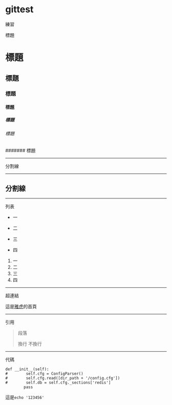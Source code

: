 # gittest
練習

標題

# 標題
## 標題
### 標題
#### 標題
##### 標題
###### 標題
####### 標題

***

分割線
***
分割線
---
***

列表
* 一
+ 二
- 三
* 四

1. 一
2. 二
3. 三
65. 四

***

超連結

這是[雅虎](https://tw.yahoo.com/)的首頁

***
引用

>段落
>
>換行
>不換行

***

代碼

    def __init__(self):
    #        self.cfg = ConfigParser()
    #        self.cfg.read([dir_path + '/config.cfg'])
    #        self.db = self.cfg._sections['redis']
            pass
            
這是`echo '123456'`
